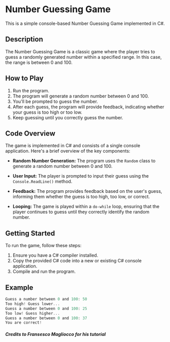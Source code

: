 # Number Guessing Game

This is a simple console-based Number Guessing Game implemented in C#.

## Description

The Number Guessing Game is a classic game where the player tries to guess a randomly generated number within a specified range. In this case, the range is between 0 and 100.

## How to Play

1. Run the program.
2. The program will generate a random number between 0 and 100.
3. You'll be prompted to guess the number.
4. After each guess, the program will provide feedback, indicating whether your guess is too high or too low.
5. Keep guessing until you correctly guess the number.

## Code Overview

The game is implemented in C# and consists of a single console application. Here's a brief overview of the key components:

- **Random Number Generation:** The program uses the `Random` class to generate a random number between 0 and 100.

- **User Input:** The player is prompted to input their guess using the `Console.ReadLine()` method.

- **Feedback:** The program provides feedback based on the user's guess, informing them whether the guess is too high, too low, or correct.

- **Looping:** The game is played within a `do-while` loop, ensuring that the player continues to guess until they correctly identify the random number.

## Getting Started

To run the game, follow these steps:

1. Ensure you have a C# compiler installed.
2. Copy the provided C# code into a new or existing C# console application.
3. Compile and run the program.

## Example

```csharp
Guess a number between 0 and 100: 50
Too high! Guess lower...
Guess a number between 0 and 100: 25
Too low! Guess higher...
Guess a number between 0 and 100: 37
You are correct!
```

##### Credits to Fransesco Magliocco for his tutorial
